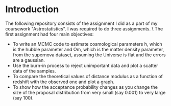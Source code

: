 # Introduction
The following repository consists of the assignment I did as a part of my coursework "Astrostatistics". I was required to do three assignments. \\ 
The first assignment had four main objectives:
<ul type="disc">
  <li>To write an MCMC code to estimate cosmological parameters h, which is the
hubble parameter and Ωm, which is the matter density parameter, from the
supernova dataset, assuming the Universe is flat and the errors are a gaussian.</li>
  <li>Use the burn-in process to reject unimportant data and plot a scatter data of
the samples.</li>
  <li>To compare the theoretical values of distance modulus as a function of redshift
with the observed one and plot a graph. </li>
  <li>To show how the acceptance probability changes as you change the size of the
proposal distribution from very small (say 0.001) to very large (say 100).</li>
</ul>

 



